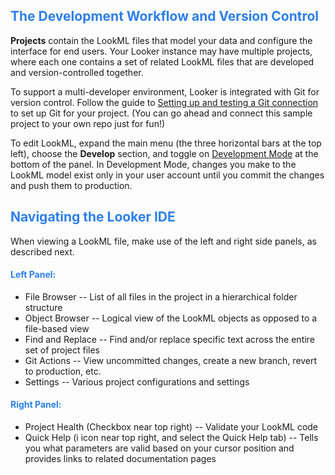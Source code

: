 <h2><span style="color:#2d7eea">The Development Workflow and Version Control</span></h2>

**Projects** contain the LookML files that model your data and configure the interface for end users. Your Looker instance may have multiple projects, where each one contains a set of related LookML files that are developed and version-controlled together.

To support a multi-developer environment, Looker is integrated with Git for version control. Follow the guide to [Setting up and testing a Git connection](https://docs.looker.com/r/develop/git-setup) to set up Git for your project. (You can go ahead and connect this sample project to your own repo just for fun!)

To edit LookML, expand the main menu (the three horizontal bars at the top left), choose the **Develop** section, and toggle on [Development Mode](https://docs.looker.com/r/terms/dev-mode) at the bottom of the panel. In Development Mode, changes you make to the LookML model exist only in your user account until you commit the changes and push them to production.

<h2><span style="color:#2d7eea">Navigating the Looker IDE</span></h2>
When viewing a LookML file, make use of the left and right side panels, as described next.

<h4><span style="color:#2d7eea">Left Panel:</span></h4>

- File Browser -- List of all files in the project in a hierarchical folder structure
- Object Browser -- Logical view of the LookML objects as opposed to a file-based view
- Find and Replace -- Find and/or replace specific text across the entire set of project files
- Git Actions -- View uncommitted changes, create a new branch, revert to production, etc.
- Settings -- Various project configurations and settings

<h4><span style="color:#2d7eea">Right Panel:</span></h4>

- Project Health (Checkbox near top right) -- Validate your LookML code
- Quick Help (i icon near top right, and select the Quick Help tab) -- Tells you what parameters are valid based on your cursor position and provides links to related documentation pages
